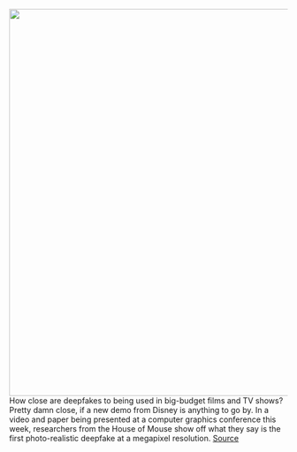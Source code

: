 <img src='https://cdn.vox-cdn.com/thumbor/NnNW5TWIk4IkwZQ8VdhPOpGEpaQ=/0x0:835x629/1200x0/filters:focal(0x0:835x629):no_upscale()/cdn.vox-cdn.com/uploads/chorus_asset/file/20058553/Screen_Shot_2020_06_29_at_4.22.40_PM.png' width='700px' /><br/>
How close are deepfakes to being used in big-budget films and TV shows? Pretty damn close, if a new demo from Disney is anything to go by. In a video and paper being presented at a computer graphics conference this week, researchers from the House of Mouse show off what they say is the first photo-realistic deepfake at a megapixel resolution.
<a href='https://www.theverge.com/2020/6/29/21306889/disney-deepfake-face-swapping-research-megapixel-resolution-film-tv'> Source <a/>